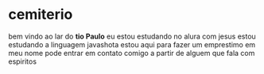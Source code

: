 # cemiterio
bem vindo ao lar do **tio Paulo**
eu estou estudando no alura com jesus
estou estudando a linguagem javashota
estou aqui para fazer um emprestimo em meu nome
pode entrar em contato comigo a partir de alguem que fala com espiritos
